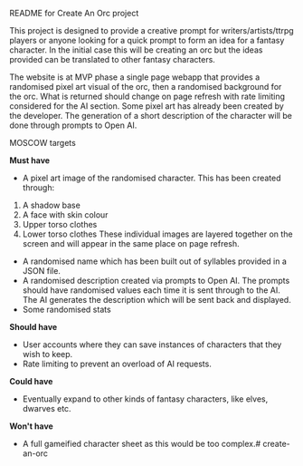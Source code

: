 README for Create An Orc project

This project is designed to provide a creative prompt for writers/artists/ttrpg players or anyone looking for a quick
prompt to form an idea for a fantasy character. 
In the initial case this will be creating an orc but the ideas provided can be translated to other fantasy characters.

The website is at MVP phase a single page webapp that provides a randomised pixel art visual of the orc, then a randomised
background for the orc. What is returned should change on page refresh with rate limiting considered for the AI section.
Some pixel art has already been created by the developer. 
The generation of a short description of the character will be done through prompts to Open AI.


MOSCOW targets

**Must have**

- A pixel art image of the randomised character. This has been created through:
1. A shadow base
2. A face with skin colour
3. Upper torso clothes
4. Lower torso clothes
These individual images are layered together on the screen and will appear in the same place on page refresh.
- A randomised name which has been built out of syllables provided in a JSON file.
- A randomised description created via prompts to Open AI. The prompts should have randomised values each time it is sent
through to the AI. The AI generates the description which will be sent back and displayed.
- Some randomised stats

**Should have**
- User accounts where they can save instances of characters that they wish to keep.
- Rate limiting to prevent an overload of AI requests.


**Could have**
- Eventually expand to other kinds of fantasy characters, like elves, dwarves etc.

**Won't have**
- A full gameified character sheet as this would be too complex.# create-an-orc
